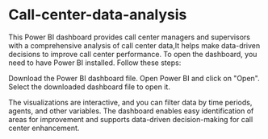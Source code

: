 # Call-center-data-analysis
This Power BI dashboard provides call center managers and supervisors with a comprehensive analysis of call center data,It helps make data-driven decisions to improve call center performance.
To open the dashboard, you need to have Power BI installed. Follow these steps:

Download the Power BI dashboard file.
Open Power BI and click on "Open".
Select the downloaded dashboard file to open it.

The visualizations are interactive, and you can filter data by time periods, agents, and other variables. The dashboard enables easy identification of areas for improvement and supports data-driven decision-making for call center enhancement.
